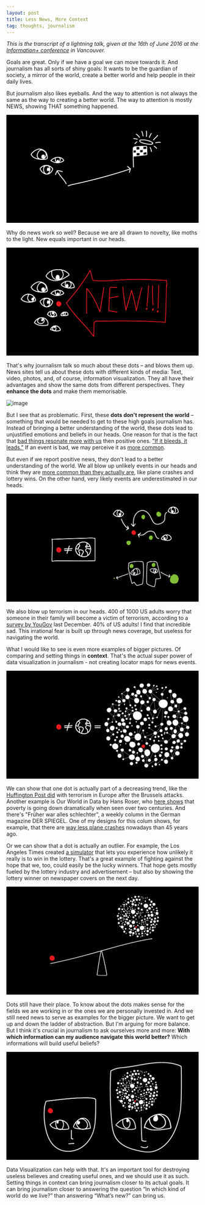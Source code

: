 ```yaml
---
layout: post
title: Less News, More Context
tag: thoughts, journalism
---
```

*This is the transcript of a lightning talk, given at the 16th of June 2016 at the [Information+ conference](http://informationplusconference.com/) in Vancouver.*

Goals are great. Only if we have a goal we can move towards it. And journalism has all sorts of shiny goals: It wants to be the guardian of society, a mirror of the world, create a better world and help people in their daily lives.

But journalism also likes eyeballs. And the way to attention is not always the same as the way to creating a better world. The way to attention is mostly NEWS, showing THAT something happened.

![image](/pic/160616_vancouver_1_Page_07.png)

Why do news work so well? Because we are all drawn to novelty, like moths to the light. New equals important in our heads.

![image](/pic/160616_vancouver_1_Page_10.png)

That's why journalism talk so much about these dots – and blows them up. News sites tell us about these dots with different kinds of media: Text, video, photos, and, of course, information visualization. They all have their advantages and show the same dots from different perspectives. They **enhance the dots** and make them memorisable.

![image](/pic/160616_vancouver_1_Page_21.png)

But I see that as problematic. First, these **dots don't represent the world** – something that would be needed to get to these high goals journalism has. Instead of bringing a better understanding of the world, these dots lead to unjustified emotions and beliefs in our heads. One reason for that is the fact that [bad things resonate more with us](https://en.wikipedia.org/wiki/Negativity_bias) then positive ones. ["If it bleeds, it leads."](https://www.psychologytoday.com/blog/two-takes-depression/201106/if-it-bleeds-it-leads-understanding-fear-based-media) If an event is bad, we may perceive it as [more common](https://en.wikipedia.org/wiki/Availability_heuristic).

But even if we report positive news, they don't lead to a better understanding of the world. We all blow up unlikely events in our heads and think they are [more common than they actually are](https://towcenter.gitbooks.io/curious-journalist-s-guide-to-data/content/communication/communicating_uncertainty.html), like plane crashes and lottery wins. On the other hand, very likely events are underestimated in our heads.

![image](/pic/160616_vancouver_1_Page_34.png)

We also blow up terrorism in our heads. 400 of 1000 US adults worry that someone in their family will become a victim of terrorism, according to a [survey by YouGov](https://today.yougov.com/news/2015/12/14/poll-results-fear-violence/) last December. 40% of US adults! I find that incredible sad. This irrational fear is built up through news coverage, but useless for navigating the world.

What I would like to see is even more examples of bigger pictures. Of comparing and setting things in **context**. That's the actual super power of data visualization in journalism - not creating locator maps for news events.

![image](/pic/160616_vancouver_1_Page_36.png)

We can show that one dot is actually part of a decreasing trend, like the [Huffington Post did](http://www.huffingtonpost.co.uk/2015/11/28/islamic-state-terrorism-threat_n_8670458.html) with terrorism in Europe after the Brussels attacks. Another example is Our World in Data by Hans Roser, who [here shows](https://ourworldindata.org/grapher/declining-global-poverty-share-1820-2015) that poverty is going down dramatically when seen over two centuries. And there's "Früher war alles schlechter", a weekly column in the German magazine DER SPIEGEL. One of my designs for this colum shows, for example, that there are [way less plane crashes](https://magazin.spiegel.de/SP/2016/2/141171477/?utm_source=spon&utm_campaign=centerpage) nowadays than 45 years ago.

Or we can show that a dot is actually an outlier. For example, the Los Angeles Times created [a simulator](http://graphics.latimes.com/powerball-simulator/) that lets you experience how unlikely it really is to win in the lottery. That's a great example of fighting against the hope that we, too, could easily be the lucky winners. That hope gets mostly fueled by the lottery industry and advertisement – but also by showing the lottery winner on newspaper covers on the next day.

![image](/pic/160616_vancouver_1_Page_44.png)

Dots still have their place. To know about the dots makes sense for the fields we are working in or the ones we are personally invested in. And we still need news to serve as examples for the bigger picture. We want to get up and down the ladder of abstraction. But I'm arguing for more balance. But I think it's crucial in journalism to ask ourselves more and more: **With which information can my audience navigate this world better?** Which informations will build useful beliefs?

![image](/pic/160616_vancouver_1_Page_46.png)

Data Visualization can help with that. It's an important tool for destroying useless believes and creating useful ones, and we should use it as such. Setting things in context can bring journalism closer to its actual goals. It can bring journalism closer to answering the question “In which kind of world do we live?” than answering “What’s new?” can bring us.
